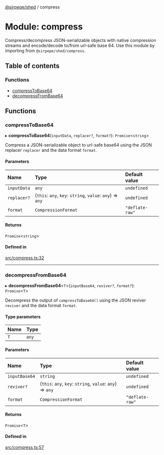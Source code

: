 [@sirpepe/shed](../README.md) / compress

# Module: compress

Compress/decompress JSON-serializable objects with native compression streams
and encode/decode to/from url-safe base 64. Use this module by importing from
`@sirpepe/shed/compress`.

## Table of contents

### Functions

- [compressToBase64](compress.md#compresstobase64)
- [decompressFromBase64](compress.md#decompressfrombase64)

## Functions

### compressToBase64

▸ **compressToBase64**(`inputData`, `replacer?`, `format?`): `Promise`\<`string`\>

Compress a JSON-serializable object to url-safe base64 using the JSON
replacer `replacer` and the data format `format`.

#### Parameters

| Name | Type | Default value |
| :------ | :------ | :------ |
| `inputData` | `any` | `undefined` |
| `replacer?` | (`this`: `any`, `key`: `string`, `value`: `any`) => `any` | `undefined` |
| `format` | `CompressionFormat` | `"deflate-raw"` |

#### Returns

`Promise`\<`string`\>

#### Defined in

[src/compress.ts:32](https://github.com/SirPepe/shed/blob/eb27ad9/src/compress.ts#L32)

___

### decompressFromBase64

▸ **decompressFromBase64**\<`T`\>(`inputBase64`, `reviver?`, `format?`): `Promise`\<`T`\>

Decompress the output of `compressToBase64()`  using the JSON reviver
`reviver` and the data format `format`.

#### Type parameters

| Name | Type |
| :------ | :------ |
| `T` | `any` |

#### Parameters

| Name | Type | Default value |
| :------ | :------ | :------ |
| `inputBase64` | `string` | `undefined` |
| `reviver?` | (`this`: `any`, `key`: `string`, `value`: `any`) => `any` | `undefined` |
| `format` | `CompressionFormat` | `"deflate-raw"` |

#### Returns

`Promise`\<`T`\>

#### Defined in

[src/compress.ts:57](https://github.com/SirPepe/shed/blob/eb27ad9/src/compress.ts#L57)
